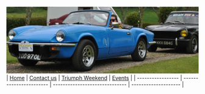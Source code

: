 ![blue spitfire](/assets/DSC_0001.webp)
| [Home](/index.html) | [Contact us](/contactus.html) | [Triumph Weekend](/weekend.html) | [Events](/events.html) |
| ----------------- | ----------------------- | ------------------------------ | -------------------- |
